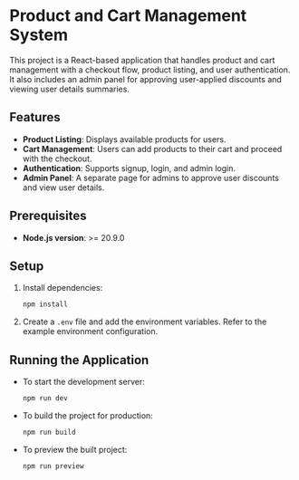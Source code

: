 # Product and Cart Management System

This project is a React-based application that handles product and cart management with a checkout flow, product listing, and user authentication. It also includes an admin panel for approving user-applied discounts and viewing user details summaries.

## Features
- **Product Listing**: Displays available products for users.
- **Cart Management**: Users can add products to their cart and proceed with the checkout.
- **Authentication**: Supports signup, login, and admin login.
- **Admin Panel**: A separate page for admins to approve user discounts and view user details.

## Prerequisites
- **Node.js version**: >= 20.9.0

## Setup

1. Install dependencies:
   ```bash
   npm install
   ```

2. Create a `.env` file and add the environment variables. Refer to the example environment configuration.

## Running the Application

- To start the development server:
  ```bash
  npm run dev
  ```

- To build the project for production:
  ```bash
  npm run build
  ```

- To preview the built project:
  ```bash
  npm run preview
  ```